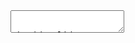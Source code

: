 <body>
		<div class="reveal">
			<div class="slides">
<section data-markdown data-separator="---">  
    <textarea data-template>  

## Slide 1  

Yo Yo Yo!  
---  

## Slide 2  
Hi!  
---  
    </textarea>  
</section>


